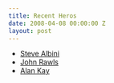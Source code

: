 ```yaml
---
title: Recent Heros
date: 2008-04-08 00:00:00 Z
layout: post
---
```


-   [Steve Albini](http://en.wikipedia.org/wiki/Steve_Albini)
-   [John Rawls](http://en.wikipedia.org/wiki/John_Rawls)
-   [Alan Kay](http://en.wikipedia.org/wiki/Alan_Kay)
